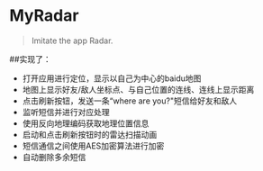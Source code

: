 # MyRadar
>Imitate the app Radar.

##实现了：

* 打开应用进行定位，显示以自己为中心的baidu地图
* 地图上显示好友/敌人坐标点、与自己位置的连线、连线上显示距离
* 点击刷新按钮，发送一条“where are you?"短信给好友和敌人
* 监听短信并进行对应处理
* 使用反向地理编码获取地理位置信息
* 启动和点击刷新按钮时的雷达扫描动画
* 短信通信之间使用AES加密算法进行加密
* 自动删除多余短信

